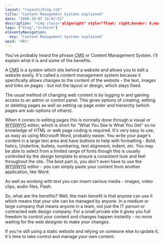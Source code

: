```yaml
---
layout: "layouts/blog.njk"
title: "Content Management Systems explained"
date: "2008-10-07 14:02:52"
description: "<img class="alignright" style="float: right;border: 0;margin-left: 20px;margin-right: 20px;margin-top: 10px;margin-bottom: 10px" src="http://www"
tags: ["blog","archive"]
eleventyNavigation:
  key: "Content Management Systems explained"
wpid: "401"
---
```


You've probably heard the phrase <abbr title="Content Management System">CMS</abbr> or Content Management System. I'll explain what it is and some of the benefits.

A <abbr title="Content Management System">CMS</abbr> is a system which sits behind a website and allows you to edit a website easily. It's called a content management system because it specifically allows changes to the content of the website - the text, images and links on pages - but not the layout or design, which stays fixed.

The usual method of changing web content is by logging in and gaining access to an admin or control panel. This gives options of creating, editing or deleting pages as well as setting up page order and hierarchy (which pages are sub-options of others).

When it comes to editing pages this is normally done through a visual or <abbr title="What You See Is What You Get">WYSIWYG</abbr> editor, which is short for "What You See Is What You Get" so no knowledge of HTML or web page coding is required. It's very easy to use, as easy as using Microsoft Word, probably easier. You write your page's content in a large text area and have buttons to help with formatting - Bold, Italics, Underline, bullets, numbering, text alignment, indent, etc. You may be able to select from a limited range of fonts though this is usually controlled by the design template to ensure a consistent look and feel throughout the site. The best part is, you don't even have to use the <abbr title="What You See Is What You Get">WYSIWYG</abbr> editor - you can simply paste your content from another application, like Word.

As well as working with text you can insert various media - images, video clips, audio files, Flash.

So, what are the benefits? Well, the main benefit is that anyone can use it which means that your site can be managed by anyone. In a medium or large company that means anyone in a team, not just the IT person or contracted web design company. For a small private site it gives you full freedom to control your content and changes happen instantly - no more waiting for the web designer to make your changes.

If you're still using a static website and relying on someone else to update it, it's time to take control and manage your own content.
